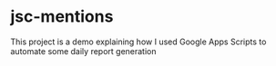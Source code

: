 jsc-mentions
============

This project is a demo explaining how I used Google Apps Scripts to automate some daily report generation
